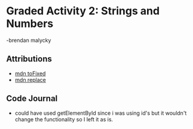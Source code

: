 # Graded Activity 2: Strings and Numbers
-brendan malycky
## Attributions
- [mdn toFixed](https://developer.mozilla.org/en-US/docs/Web/JavaScript/Reference/Global_Objects/Number/toFixed)
- [mdn replace](https://developer.mozilla.org/en-US/docs/Web/JavaScript/Reference/Global_Objects/String/replace)
## Code Journal
- could have used getElementById since i was using id's but it wouldn't change the functionality so I left it as is.